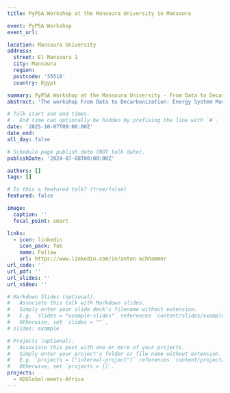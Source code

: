 ```yaml
---
title: PyPSA Workshop at the Mansoura University in Mansoura

event: PyPSA Workshop 
event_url: 

location: Mansoura University
address:
  street: El Mansoura 1
  city: Mansoura
  region:
  postcode: '35516'
  country: Egypt

summary: PyPSA Workshop at the Mansoura University - From Data to Decarbonization
abstract: 'The workshop From Data to Decarbonization: Energy System Modelling with PyPSA-Earth provides a hands-on introduction to the open-source modelling platform PyPSA-Earth, designed for analyzing and planning national-scale energy systems. In a four-hour interactive session, participants will learn how to build and run energy system models and apply their knowledge in a case study on Egypt’s energy transition. The case study explores how carbon budgets, demand patterns, and technology choices shape pathways toward net zero. Aimed at advanced bachelor and master students as well as early-career researchers, the workshop combines methodological training with pressing questions of international hydrogen and energy system research. Organized by the Institute for Energy Networks and Energy Storage (FENES) at OTH Regensburg within the project H2Global meets Africa, the event emphasizes open, fair, and sustainable partnerships between Europe and Africa in the emerging hydrogen economy.'

# Talk start and end times.
#   End time can optionally be hidden by prefixing the line with `#`.
date: '2025-10-07T09:00:00Z'
date_end: 
all_day: false

# Schedule page publish date (NOT talk date).
publishDate: '2024-07-08T00:00:00Z'

authors: []
tags: []

# Is this a featured talk? (true/false)
featured: false

image:
  caption: ''
  focal_point: smart

links:
  - icon: linkedin
    icon_pack: fab
    name: Follow
    url: https://www.linkedin.com/in/anton-achhammer
url_code: ''
url_pdf: ''
url_slides: ''
url_video: ''

# Markdown Slides (optional).
#   Associate this talk with Markdown slides.
#   Simply enter your slide deck's filename without extension.
#   E.g. `slides = "example-slides"` references `content/slides/example-slides.md`.
#   Otherwise, set `slides = ""`.
# slides: example

# Projects (optional).
#   Associate this post with one or more of your projects.
#   Simply enter your project's folder or file name without extension.
#   E.g. `projects = ["internal-project"]` references `content/project/deep-learning/index.md`.
#   Otherwise, set `projects = []`.
projects:
  - H2Global-meets-Africa
---
```


<!-- {{% callout note %}}
Click on the **Slides** button above to view the built-in slides feature.
{{% /callout %}} -->
